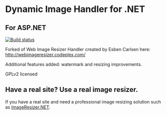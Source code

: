 # Dynamic Image Handler for .NET
## For ASP.NET

[![Build status](https://ci.appveyor.com/api/projects/status/oag1ddoa03v0gkul?svg=true)](https://ci.appveyor.com/project/Jaben/dynamic-image-handler)

Forked of Web Image Resizer Handler created by Esben Carlsen here: http://webimageresizer.codeplex.com/

Additional features added: watermark and resizing improvements.

GPLv2 licensed

## Have a real site? Use a real image resizer.

If you have a real site and need a professional image resizing solution such as [ImageResizer.NET](http://imageresizing.net/).

